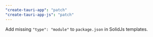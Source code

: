 ```yaml
---
"create-tauri-app": "patch"
"create-tauri-app-js": "patch"
---
```


Add missing `"type": "module"` to `package.json` in SolidJs templates.

